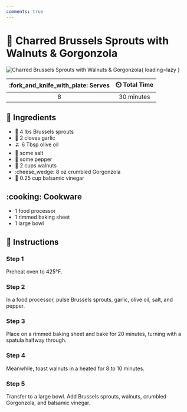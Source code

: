 ```yaml
---
comments: true
---
```

# :broccoli: Charred Brussels Sprouts with Walnuts & Gorgonzola

![Charred Brussels Sprouts with Walnuts & Gorgonzola][1]{ loading=lazy }

| :fork_and_knife_with_plate: Serves | :timer_clock: Total Time |
|:----------------------------------:|:-----------------------: |
| 8 | 30 minutes |

## :salt: Ingredients

- :broccoli: 4 lbs Brussels sprouts
- :garlic: 2 cloves garlic
- :olive: 6 Tbsp olive oil
- :salt: some salt
- :salt: some pepper
- :chestnut: 2 cups walnuts
- :cheese_wedge: 8 oz crumbled Gorgonzola
- :champagne: 0.25 cup balsamic vinegar

## :cooking: Cookware

- 1 food processor
- 1 rimmed baking sheet
- 1 large bowl

## :pencil: Instructions

### Step 1

Preheat oven to 425°F.

### Step 2

In a food processor, pulse Brussels sprouts, garlic, olive oil, salt, and pepper.

### Step 3

Place on a rimmed baking sheet and bake for 20 minutes, turning with a spatula halfway through.

### Step 4

Meanwhile, toast walnuts in a heated for 8 to 10 minutes.

### Step 5

Transfer to a large bowl. Add Brussels sprouts, walnuts, crumbled Gorgonzola, and balsamic vinegar.

[1]: <../assets/images/charred-brussels-sprouts-with-walnuts-&-gorgonzola.jpg>
